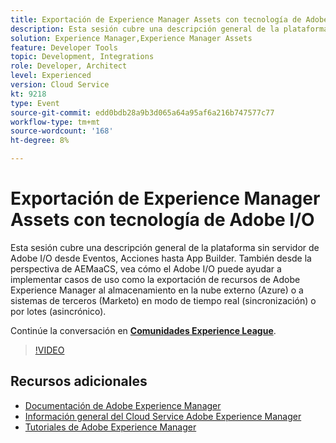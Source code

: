```yaml
---
title: Exportación de Experience Manager Assets con tecnología de Adobe I/O
description: Esta sesión cubre una descripción general de la plataforma sin servidor de Adobe I/O desde Eventos, Acciones hasta App Builder. También desde la perspectiva de AEMaaCS, vea cómo el Adobe I/O puede ayudar a implementar casos de uso como la exportación de recursos de Adobe Experience Manager al almacenamiento en la nube externo (Azure) o a sistemas de terceros (Marketo) en modo de tiempo real (sincronización) o por lotes (asincrónico).
solution: Experience Manager,Experience Manager Assets
feature: Developer Tools
topic: Development, Integrations
role: Developer, Architect
level: Experienced
version: Cloud Service
kt: 9218
type: Event
source-git-commit: edd0bdb28a9b3d065a64a95af6a216b747577c77
workflow-type: tm+mt
source-wordcount: '168'
ht-degree: 8%

---
```


# Exportación de Experience Manager Assets con tecnología de Adobe I/O

Esta sesión cubre una descripción general de la plataforma sin servidor de Adobe I/O desde Eventos, Acciones hasta App Builder. También desde la perspectiva de AEMaaCS, vea cómo el Adobe I/O puede ayudar a implementar casos de uso como la exportación de recursos de Adobe Experience Manager al almacenamiento en la nube externo (Azure) o a sistemas de terceros (Marketo) en modo de tiempo real (sincronización) o por lotes (asincrónico).

Continúe la conversación en **[Comunidades Experience League](https://adobe.ly/3mkDXo6)**.

>[!VIDEO](https://video.tv.adobe.com/v/337842/?quality=12&learn=on&hidetitle=true)

## Recursos adicionales

- [Documentación de Adobe Experience Manager ](https://experienceleague.adobe.com/docs/experience-manager-cloud-service.html?lang=es)
- [Información general del Cloud Service Adobe Experience Manager](https://experienceleague.adobe.com/docs/experience-manager-cloud-service/overview/home.html)
- [Tutoriales de Adobe Experience Manager](https://experienceleague.adobe.com/docs/experience-manager-tutorials.html)
